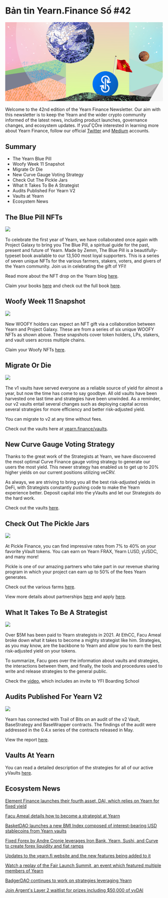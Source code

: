 # Bản tin Yearn.Finance Số #42

![](image1_newsletter_header_vn.png)

Welcome to the 42nd edition of the Yearn Finance Newsletter. Our aim with this newsletter is to keep the Yearn and the wider crypto community informed of the latest news, including product launches, governance changes, and ecosystem updates. If youΓÇÖre interested in learning more about Yearn Finance, follow our official [Twitter](https://twitter.com/iearnfinance) and [Medium](https://medium.com/iearn) accounts.

## **Summary**

- The Yearn Blue Pill
- Woofy Week 11 Snapshot
- Migrate Or Die
- New Curve Gauge Voting Strategy
- Check Out The Pickle Jars
- What It Takes To Be A Strategist
- Audits Published For Yearn V2
- Vaults at Yearn
- Ecosystem News

## **The Blue Pill NFTs**

![](image2.png)

To celebrate the first year of Yearn, we have collaborated once again with Project Galaxy to bring you The Blue Pill, a spiritual guide for the past, present and future of Yearn. Made by Zemm, The Blue Pill is a beautifully-typeset book available to our 13,500 most loyal supporters. This is a series of seven unique NFTs for the various farmers, stakers, voters, and givers of the Yearn community. Join us in celebrating the gift of YFI!

Read more about the NFT drop on the Yearn blog [here](https://medium.com/iearn/the-blue-pill-ca44ed01f16f).

Claim your books [here](https://galaxy.eco/yearn) and check out the full book [here](https://thebluepill.eth.link/).

## **Woofy Week 11 Snapshot**

![](image3.png)

New WOOFY holders can expect an NFT gift via a collaboration between Yearn and Project Galaxy. These are from a series of six unique WOOFY NFTs as shown above. These snapshots cover token holders, LPs, stakers, and vault users across multiple chains.

Claim your Woofy NFTs [here](https://galaxy.eco/yearn).

## **Migrate Or Die**

![](image4.png)

The v1 vaults have served everyone as a reliable source of yield for almost a year, but now the time has come to say goodbye. All old vaults have been harvested one last time and strategies have been unwinded. As a reminder, our v2 vaults entail several changes such as deploying capital across several strategies for more efficiency and better risk-adjusted yield.

You can migrate to v2 at any time without fees.

Check out the vaults here at [yearn.finance/vaults](https://yearn.finance/vaults).

## **New Curve Gauge Voting Strategy**

Thanks to the great work of the Strategists at Yearn, we have discovered the most optimal Curve Finance gauge voting strategy to generate our users the most yield. This newer strategy has enabled us to get up to 20% higher yields on our current positions utilizing veCRV.

As always, we are striving to bring you all the best risk-adjusted yields in DeFi, with Strategists constantly pushing code to make the Yearn experience better. Deposit capital into the yVaults and let our Strategists do the hard work.

Check out the vaults [here](https://yearn.finance/vaults).

## **Check Out The Pickle Jars**

![](image5.png)

At Pickle Finance, you can find impressive rates from 7% to 40% on your favorite yVault tokens. You can earn on Yearn FRAX, Yearn LUSD, yUSDC, and many more!

Pickle is one of our amazing partners who take part in our revenue sharing program in which your project can earn up to 50% of the fees Yearn generates.

Check out the various farms [here](https://app.pickle.finance/farms).

View more details about partnerships [here](https://twitter.com/iearnfinance/status/1367508483952771075) and apply [here](https://yearnfinance.typeform.com/to/uP7xOJUN).

## **What It Takes To Be A Strategist**

![](image6.png)

Over $5M has been paid to Yearn strategists in 2021. At EthCC, Facu Ameal broke down what it takes to become a mighty strategist like him. Strategies, as you may know, are the backbone to Yearn and allow you to earn the best risk-adjusted yield on your tokens.

To summarize, Facu goes over the information about vaults and strategies, the interactions between them, and finally, the tools and procedures used to write and release strategies to the general public.

Check the [video](https://www.youtube.com/watch?v=NVR3teJw0Y0), which includes an invite to YFI Boarding School

## **Audits Published For Yearn V2**

![](image7.png)

Yearn has connected with Trail of Bits on an audit of the v2 Vault, BaseStrategy and BaseWrapper contracts. The findings of the audit were addressed in the 0.4.x series of the contracts released in May.

View the report [here](https://github.com/trailofbits/publications/blob/master/reviews/YearnV2Vaults.pdf).

## **Vaults At Yearn**

You can read a detailed description of the strategies for all of our active yVaults [here](https://medium.com/yearn-state-of-the-vaults/the-vaults-at-yearn-9237905ffed3).

## **Ecosystem News**

[Element Finance launches their fourth asset, DAI, which relies on Yearn for fixed yield](https://twitter.com/element_fi/status/1417880198033387526)

[Facu Ameal details how to become a strategist at Yearn](https://youtu.be/NVR3teJw0Y0)

[BasketDAO launches a new BMI Index composed of interest-bearing USD stablecoins from Yearn vaults](https://twitter.com/BasketDAOOrg/status/1415505266221535237)

[Fixed Forex by Andre Cronje leverages Iron Bank, Yearn, Sushi, and Curve to create forex liquidity and fiat ramps](https://andrecronje.medium.com/fair-launches-decentralized-collaboration-and-fixed-forex-ab327a2e4fc4)

[Updates to the yearn.fi website and the new features being added to it](https://twitter.com/dudesahn/status/1417898521685078016)

[Watch a replay of the Fair Launch Summit, an event which featured multiple members of Yearn](https://youtu.be/1KqxvJnNRWg)

[BadgerDAO continues to work on strategies leveraging Yearn](https://twitter.com/BadgerDAO/status/1420468295388520449)

[Join Argent's Layer 2 waitlist for prizes including $50,000 of yvDAI](https://twitter.com/argentHQ/status/1422262937423597571)
